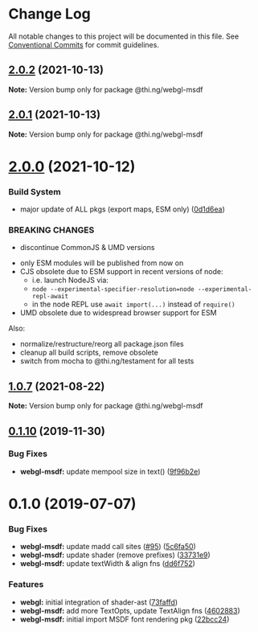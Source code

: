 # Change Log

All notable changes to this project will be documented in this file.
See [Conventional Commits](https://conventionalcommits.org) for commit guidelines.

## [2.0.2](https://github.com/thi-ng/umbrella/compare/@thi.ng/webgl-msdf@2.0.1...@thi.ng/webgl-msdf@2.0.2) (2021-10-13)

**Note:** Version bump only for package @thi.ng/webgl-msdf





## [2.0.1](https://github.com/thi-ng/umbrella/compare/@thi.ng/webgl-msdf@2.0.0...@thi.ng/webgl-msdf@2.0.1) (2021-10-13)

**Note:** Version bump only for package @thi.ng/webgl-msdf





# [2.0.0](https://github.com/thi-ng/umbrella/compare/@thi.ng/webgl-msdf@1.0.8...@thi.ng/webgl-msdf@2.0.0) (2021-10-12)


### Build System

* major update of ALL pkgs (export maps, ESM only) ([0d1d6ea](https://github.com/thi-ng/umbrella/commit/0d1d6ea9fab2a645d6c5f2bf2591459b939c09b6))


### BREAKING CHANGES

* discontinue CommonJS & UMD versions

- only ESM modules will be published from now on
- CJS obsolete due to ESM support in recent versions of node:
  - i.e. launch NodeJS via:
  - `node --experimental-specifier-resolution=node --experimental-repl-await`
  - in the node REPL use `await import(...)` instead of `require()`
- UMD obsolete due to widespread browser support for ESM

Also:
- normalize/restructure/reorg all package.json files
- cleanup all build scripts, remove obsolete
- switch from mocha to @thi.ng/testament for all tests






##  [1.0.7](https://github.com/thi-ng/umbrella/compare/@thi.ng/webgl-msdf@1.0.6...@thi.ng/webgl-msdf@1.0.7) (2021-08-22) 

**Note:** Version bump only for package @thi.ng/webgl-msdf 

##  [0.1.10](https://github.com/thi-ng/umbrella/compare/@thi.ng/webgl-msdf@0.1.9...@thi.ng/webgl-msdf@0.1.10) (2019-11-30) 

###  Bug Fixes 

- **webgl-msdf:** update mempool size in text() ([9f96b2e](https://github.com/thi-ng/umbrella/commit/9f96b2ec525cd8d8a5d5e31d39352f0c6e350991)) 

#  0.1.0 (2019-07-07) 

###  Bug Fixes 

- **webgl-msdf:** update madd call sites ([#95](https://github.com/thi-ng/umbrella/issues/95)) ([5c6fa50](https://github.com/thi-ng/umbrella/commit/5c6fa50)) 
- **webgl-msdf:** update shader (remove prefixes) ([33731e9](https://github.com/thi-ng/umbrella/commit/33731e9)) 
- **webgl-msdf:** update textWidth & align fns ([dd6f752](https://github.com/thi-ng/umbrella/commit/dd6f752)) 

###  Features 

- **webgl:** initial integration of shader-ast ([73faffd](https://github.com/thi-ng/umbrella/commit/73faffd)) 
- **webgl-msdf:** add more TextOpts, update TextAlign fns ([4602883](https://github.com/thi-ng/umbrella/commit/4602883)) 
- **webgl-msdf:** initial import MSDF font rendering pkg ([22bcc24](https://github.com/thi-ng/umbrella/commit/22bcc24))
